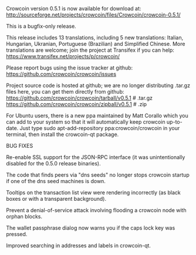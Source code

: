 Crowcoin version 0.5.1 is now available for download at:
http://sourceforge.net/projects/crowcoin/files/Crowcoin/crowcoin-0.5.1/

This is a bugfix-only release.

This release includes 13 translations, including 5 new translations:
Italian, Hungarian, Ukranian, Portuguese (Brazilian) and Simplified Chinese.
More translations are welcome; join the project at Transifex if you can help:
https://www.transifex.net/projects/p/crowcoin/

Please report bugs using the issue tracker at github:
https://github.com/crowcoin/crowcoin/issues

Project source code is hosted at github; we are no longer
distributing .tar.gz files here, you can get them
directly from github:
https://github.com/crowcoin/crowcoin/tarball/v0.5.1  # .tar.gz
https://github.com/crowcoin/crowcoin/zipball/v0.5.1  # .zip

For Ubuntu users, there is a new ppa maintained by Matt Corallo which
you can add to your system so that it will automatically keep
crowcoin up-to-date.  Just type
sudo apt-add-repository ppa:crowcoin/crowcoin
in your terminal, then install the crowcoin-qt package.


BUG FIXES

Re-enable SSL support for the JSON-RPC interface (it was unintentionally
disabled for the 0.5.0 release binaries).

The code that finds peers via "dns seeds" no longer stops crowcoin startup
if one of the dns seed machines is down.

Tooltips on the transaction list view were rendering incorrectly (as black boxes
or with a transparent background).

Prevent a denial-of-service attack involving flooding a crowcoin node with
orphan blocks.

The wallet passphrase dialog now warns you if the caps lock key was pressed.

Improved searching in addresses and labels in crowcoin-qt.

